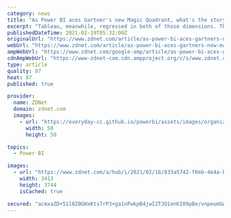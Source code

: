 ```yaml
---
category: news
title: "As Power BI aces Gartner's new Magic Quadrant, what's the story behind Microsoft's success?"
excerpt: "Tableau, meanwhile, regressed in both of those dimensions. This gives Microsoft, and its Power BI juggernaut, a huge lead on the competition. And while it's tempting to look at Microsoft as some ..."
publishedDateTime: 2021-02-19T05:32:00Z
originalUrl: "https://www.zdnet.com/article/as-power-bi-aces-gartners-new-magic-quadrant-whats-the-story-behind-microsofts-success/"
webUrl: "https://www.zdnet.com/article/as-power-bi-aces-gartners-new-magic-quadrant-whats-the-story-behind-microsofts-success/"
ampWebUrl: "https://www.zdnet.com/google-amp/article/as-power-bi-aces-gartners-new-magic-quadrant-whats-the-story-behind-microsofts-success/"
cdnAmpWebUrl: "https://www-zdnet-com.cdn.ampproject.org/c/s/www.zdnet.com/google-amp/article/as-power-bi-aces-gartners-new-magic-quadrant-whats-the-story-behind-microsofts-success/"
type: article
quality: 87
heat: 87
published: true

provider:
  name: ZDNet
  domain: zdnet.com
  images:
    - url: "https://everyday-cc.github.io/powerbi/assets/images/organizations/zdnet.com-50x50.jpg"
      width: 50
      height: 50

topics:
  - Power BI

images:
  - url: "https://www.zdnet.com/a/hub/i/2021/02/18/833a5742-f0eb-4e4a-bbf2-74c85b491e6e/gartner-2021-bi-mq3.png"
    width: 3413
    height: 3744
    isCached: true

secured: "acmxaZD+51l8Z0GHxKts7rP3+ga1nPwkpB4jwI2TJO1enKI09pBe/vnpeumUAftVegWuzql7PE3uCa6zd7AwkSaHhZZPjjZucdSNNoYYJO+bedLM0zvY0rN2UAWN6UchSA1T60SV7/mIOsL8ik3q5W2foGGIPil3lvZgQHlgdDaKZq0kOStDTJhTSTYceu1HIAHqdxaA2SbLJNdTWkphoOq5ubVV0GMdc6ZJh8B8eLc33X4BHZ5lfXeOFBsB+LwBfKHQ+A8YFA4kvvGut/hmtA3uE5w3wk1wq0d+CCDkw7tj+Lk5cIPI3dcM1KB1VDu6YVK/O2X1j6tbDxZqzIa+j0KluJqHaHNAf6w6yvlM5ME=;Csto7NJTDR8IYWEveV5Ttg=="
---
```


